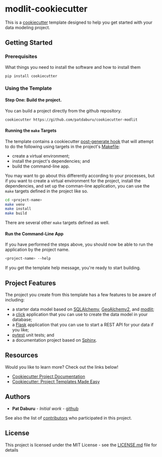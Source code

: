 # modlit-cookiecutter

This is a [cookiecutter](https://cookiecutter.readthedocs.io/en/latest/) template designed to help you get started with your data modeling project.

## Getting Started

### Prerequisites

What things you need to install the software and how to install them

```bash
pip install cookiecutter
```

### Using the Template

#### Step One: Build the project.
You can build a project directly from the github repository.

```bash
cookiecutter https://github.com/patdaburu/cookiecutter-modlit
```

#### Running the `make` Targets

The template contains a cookiecutter [post-generate hook](http://cookiecutter.readthedocs.io/en/latest/advanced/hooks.html) that will attempt to do the following using targets in the project's [Makefile](https://www.gnu.org/software/make/):

* create a virtual environment;
* install the project's dependencies; and
* build the command-line app.

You may want to go about this differently according to your processes, but if you want to create a virtual environment for the project, install the dependencies, and set up the comman-line application, you can use the `make` targets defined in the project like so.

```bash
cd <project-name>
make venv
make install
make build
```

There are several other `make` targets defined as well.

#### Run the Command-Line App

If you have performed the steps above, you should now be able to run the application by the project name.

```bash
<project-name> --help
```

If you get the template help message, you're ready to start building.

## Project Features

The project you create from this template has a few features to be aware of including:

* a starter data model based on [SQLAlchemy](https://www.sqlalchemy.org/), [GeoAlchemy2](http://geoalchemy-2.readthedocs.io/en/latest/), and [modlit](http://modlit.readthedocs.io/en/latest/);
* a [click](http://click.pocoo.org/5/) application that you can use to create the data model in your database;
* a [Flask](http://flask.pocoo.org/) application that you can use to start a REST API for your data if you like;
* [pytest](https://docs.pytest.org/en/latest/) unit tests; and
* a documentation project based on [Sphinx](http://www.sphinx-doc.org/en/master/usage/quickstart.html).

## Resources

Would you like to learn more?  Check out the links below!

* [Cookiecutter Project Documentation](https://cookiecutter.readthedocs.io/en/latest/)
* [Cookiecutter: Project Templates Made Easy](https://www.pydanny.com/cookie-project-templates-made-easy.html)


## Authors

* **Pat Daburu** - *Initial work* - [github](https://github.com/patdaburu)

See also the list of [contributors](https://github.com/patdaburu/cookiecutter-modlit/graphs/contributors) who participated in this project.

## License

This project is licensed under the MIT License - see the [LICENSE.md](LICENSE.md) file for details

